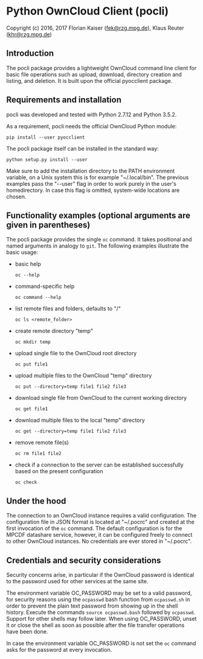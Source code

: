 Python OwnCloud Client (pocli)
==============================


Copyright (c) 2016, 2017
Florian Kaiser (fek@rzg.mpg.de), Klaus Reuter (khr@rzg.mpg.de)


Introduction
------------

The pocli package provides a lightweight OwnCloud command line client for basic
file operations such as upload, download, directory creation and listing, and
deletion.  It is built upon the official pyocclient package.


Requirements and installation
-----------------------------

pocli was developed and tested with Python 2.7.12 and Python 3.5.2.

As a requirement, pocli needs the official OwnCloud Python module:

`pip install --user pyocclient`

The pocli package itself can be installed in the standard way:

`python setup.py install --user`

Make sure to add the installation directory to the PATH environment variable,
on a Unix system this is for example "~/.local/bin".  The previous examples
pass the "--user" flag in order to work purely in the user's homedirectory.  In
case this flag is omitted, system-wide locations are chosen.


Functionality examples (optional arguments are given in parentheses)
--------------------------------------------------------------------

The pocli package provides the single `oc` command.  It takes positional and
named arguments in analogy to `git`.  The following examples illustrate the
basic usage:

* basic help

  `oc --help`

* command-specific help

  `oc command --help`

* list remote files and folders, defaults to "/"

  `oc ls <remote_folder>`

* create remote directory "temp"

  `oc mkdir temp`

* upload single file to the OwnCloud root directory

  `oc put file1`

* upload multiple files to the OwnCloud "temp" directory

  `oc put --directory=temp file1 file2 file3`

* download single file from OwnCloud to the current working directory

  `oc get file1`

* download multiple files to the local "temp" directory

  `oc get --directory=temp file1 file2 file3`

* remove remote file(s)

  `oc rm file1 file2`

* check if a connection to the server can be established successfully based on the present configuration

  `oc check`



Under the hood
--------------

The connection to an OwnCloud instance requires a valid configuration. The
configuration file in JSON format is located at "~/.pocrc" and created at the
first invocation of the `oc` command. The default configuration is for the
MPCDF datashare service, however, it can be configured freely to connect to
other OwnCloud instances.  No credentials are ever stored in "~/.pocrc".


Credentials and security considerations
---------------------------------------

Security concerns arise, in particular if the OwnCloud password is identical to
the password used for other services at the same site.

The environment variable OC\_PASSWORD may be set to a valid password, for
security reasons using the `ocpasswd` bash function from `ocpasswd.sh` in
order to prevent the plain text password from showing up in the shell history.
Execute the commands `source ocpasswd.bash`  followed by `ocpasswd`.  Support
for other shells may follow later.  When using OC\_PASSWORD, unset it or close
the shell as soon as possible after the file transfer operations have been
done.

In case the environment variable OC\_PASSWORD is not set the `oc` command asks
for the password at every invocation.
